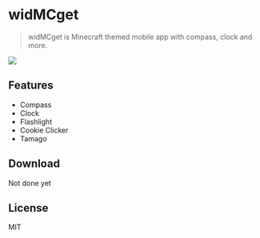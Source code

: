# widMCget
> widMCget is Minecraft themed mobile app with compass, clock and more.

![](https://i.imgur.com/v5pNIJK.png)

## Features

* Compass
* Clock
* Flashlight
* Cookie Clicker
* Tamago

## Download

Not done yet

## License

MIT
